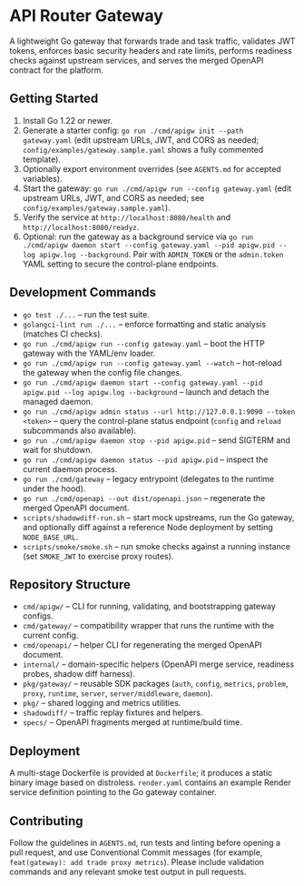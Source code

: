 # API Router Gateway

A lightweight Go gateway that forwards trade and task traffic, validates JWT tokens, enforces basic security headers and rate limits, performs readiness checks against upstream services, and serves the merged OpenAPI contract for the platform.

## Getting Started

1. Install Go 1.22 or newer.
2. Generate a starter config: `go run ./cmd/apigw init --path gateway.yaml` (edit upstream URLs, JWT, and CORS as needed; `config/examples/gateway.sample.yaml` shows a fully commented template).
3. Optionally export environment overrides (see `AGENTS.md` for accepted variables).
4. Start the gateway: `go run ./cmd/apigw run --config gateway.yaml` (edit upstream URLs, JWT, and CORS as needed; see `config/examples/gateway.sample.yaml`).
5. Verify the service at `http://localhost:8080/health` and `http://localhost:8080/readyz`.
6. Optional: run the gateway as a background service via `go run ./cmd/apigw daemon start --config gateway.yaml --pid apigw.pid --log apigw.log --background`. Pair with `ADMIN_TOKEN` or the `admin.token` YAML setting to secure the control-plane endpoints.

## Development Commands

- `go test ./...` – run the test suite.
- `golangci-lint run ./...` – enforce formatting and static analysis (matches CI checks).
- `go run ./cmd/apigw run --config gateway.yaml` – boot the HTTP gateway with the YAML/env loader.
- `go run ./cmd/apigw run --config gateway.yaml --watch` – hot-reload the gateway when the config file changes.
- `go run ./cmd/apigw daemon start --config gateway.yaml --pid apigw.pid --log apigw.log --background` – launch and detach the managed daemon.
- `go run ./cmd/apigw admin status --url http://127.0.0.1:9090 --token <token>` – query the control-plane status endpoint (`config` and `reload` subcommands also available).
- `go run ./cmd/apigw daemon stop --pid apigw.pid` – send SIGTERM and wait for shutdown.
- `go run ./cmd/apigw daemon status --pid apigw.pid` – inspect the current daemon process.
- `go run ./cmd/gateway` – legacy entrypoint (delegates to the runtime under the hood).
- `go run ./cmd/openapi --out dist/openapi.json` – regenerate the merged OpenAPI document.
- `scripts/shadowdiff-run.sh` – start mock upstreams, run the Go gateway, and optionally diff against a reference Node deployment by setting `NODE_BASE_URL`.
- `scripts/smoke/smoke.sh` – run smoke checks against a running instance (set `SMOKE_JWT` to exercise proxy routes).


## Repository Structure

- `cmd/apigw/` – CLI for running, validating, and bootstrapping gateway configs.
- `cmd/gateway/` – compatibility wrapper that runs the runtime with the current config.
- `cmd/openapi/` – helper CLI for regenerating the merged OpenAPI document.
- `internal/` – domain-specific helpers (OpenAPI merge service, readiness probes, shadow diff harness).
- `pkg/gateway/` – reusable SDK packages (`auth`, `config`, `metrics`, `problem`, `proxy`, `runtime`, `server`, `server/middleware`, `daemon`).
- `pkg/` – shared logging and metrics utilities.
- `shadowdiff/` – traffic replay fixtures and helpers.
- `specs/` – OpenAPI fragments merged at runtime/build time.

## Deployment

A multi-stage Dockerfile is provided at `Dockerfile`; it produces a static binary image based on distroless. `render.yaml` contains an example Render service definition pointing to the Go gateway container.

## Contributing

Follow the guidelines in `AGENTS.md`, run tests and linting before opening a pull request, and use Conventional Commit messages (for example, `feat(gateway): add trade proxy metrics`). Please include validation commands and any relevant smoke test output in pull requests.

